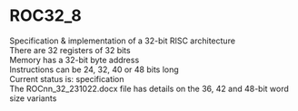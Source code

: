 # ROC32_8  
Specification &amp; implementation of a 32-bit RISC architecture  
There are 32 registers of 32 bits  
Memory has a 32-bit byte address  
Instructions can be 24, 32, 40 or 48 bits long  
Current status is: specification  
The ROCnn_32_231022.docx file has details on the 36, 42 and 48-bit word size variants  
